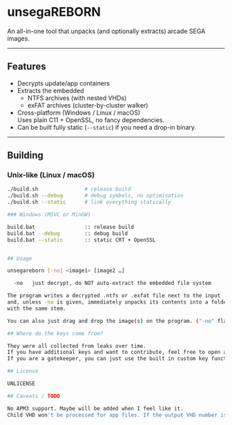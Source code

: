 # unsegaREBORN

An all-in-one tool that unpacks (and optionally extracts) arcade SEGA images.

---

## Features

*   Decrypts update/app containers
*   Extracts the embedded
    * NTFS archives (with nested VHDs)
    * exFAT archives (cluster-by-cluster walker)
*   Cross-platform (Windows / Linux / macOS)  
    Uses plain C11 + OpenSSL, no fancy dependencies.
*   Can be built fully static (`--static`) if you need a drop-in binary.

---

## Building

### Unix-like (Linux / macOS)

```bash
./build.sh               # release build
./build.sh --debug       # debug symbols, no optimisation
./build.sh --static      # link everything statically

### Windows (MSVC or MinGW)

build.bat                :: release build
build.bat --debug        :: debug build
build.bat --static       :: static CRT + OpenSSL


## Usage

unsegareborn [-no] <image1> [image2 …]

  -no   just decrypt, do NOT auto-extract the embedded file system

The program writes a decrypted .ntfs or .exfat file next to the input
and, unless -no is given, immediately unpacks its contents into a folder
with the same stem.

You can also just drag and drop the image(s) on the program. ("-no" flag is disabled by default)

## Where do the keys come from?

They were all collected from leaks over time. 
If you have additional keys and want to contribute, feel free to open a PR.
If you are a gatekeeper, you can just use the built in custom key function.

## License

UNLICENSE

## Caveats / TODO

No APM3 support. Maybe will be added when I feel like it.
Child VHD won't be processed for app files. If the output VHD number is not zero (e.g. internal_1, internal_2) you are on your own.
